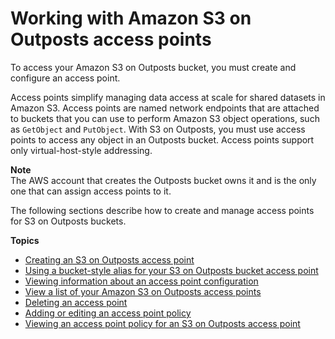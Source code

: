 # Working with Amazon S3 on Outposts access points<a name="S3OutpostsAccessPoints"></a>

To access your Amazon S3 on Outposts bucket, you must create and configure an access point\.

Access points simplify managing data access at scale for shared datasets in Amazon S3\. Access points are named network endpoints that are attached to buckets that you can use to perform Amazon S3 object operations, such as `GetObject` and `PutObject`\. With S3 on Outposts, you must use access points to access any object in an Outposts bucket\. Access points support only virtual\-host\-style addressing\.

**Note**  
The AWS account that creates the Outposts bucket owns it and is the only one that can assign access points to it\.

The following sections describe how to create and manage access points for S3 on Outposts buckets\.

**Topics**
+ [Creating an S3 on Outposts access point](S3OutpostsCreateAccessPoint.md)
+ [Using a bucket\-style alias for your S3 on Outposts bucket access point](s3-outposts-access-points-alias.md)
+ [Viewing information about an access point configuration](S3OutpostsAccessPointGet.md)
+ [View a list of your Amazon S3 on Outposts access points](S3OutpostsAccessPointList.md)
+ [Deleting an access point](S3OutpostsAccessPointsDelete.md)
+ [Adding or editing an access point policy](S3OutpostsAccessPointEditPolicy.md)
+ [Viewing an access point policy for an S3 on Outposts access point](S3OutpostsAccessPointGetPolicy.md)